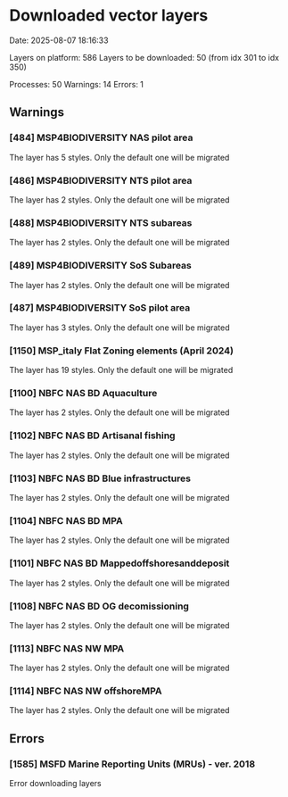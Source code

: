 # Downloaded vector layers

Date: 2025-08-07 18:16:33

Layers on platform: 586
Layers to be downloaded: 50 (from idx 301 to idx 350)

Processes: 50
Warnings: 14
Errors: 1

## Warnings

### [484] MSP4BIODIVERSITY NAS pilot area

The layer has 5 styles. Only the default one will be migrated

### [486] MSP4BIODIVERSITY NTS pilot area

The layer has 2 styles. Only the default one will be migrated

### [488] MSP4BIODIVERSITY NTS subareas

The layer has 2 styles. Only the default one will be migrated

### [489] MSP4BIODIVERSITY SoS Subareas

The layer has 2 styles. Only the default one will be migrated

### [487] MSP4BIODIVERSITY SoS pilot area

The layer has 3 styles. Only the default one will be migrated

### [1150] MSP_italy Flat Zoning elements (April 2024)

The layer has 19 styles. Only the default one will be migrated

### [1100] NBFC NAS BD Aquaculture

The layer has 2 styles. Only the default one will be migrated

### [1102] NBFC NAS BD Artisanal fishing

The layer has 2 styles. Only the default one will be migrated

### [1103] NBFC NAS BD Blue infrastructures

The layer has 2 styles. Only the default one will be migrated

### [1104] NBFC NAS BD MPA

The layer has 2 styles. Only the default one will be migrated

### [1101] NBFC NAS BD Mappedoffshoresanddeposit

The layer has 2 styles. Only the default one will be migrated

### [1108] NBFC NAS BD OG decomissioning

The layer has 2 styles. Only the default one will be migrated

### [1113] NBFC NAS NW MPA

The layer has 2 styles. Only the default one will be migrated

### [1114] NBFC NAS NW offshoreMPA

The layer has 2 styles. Only the default one will be migrated

## Errors

### [1585] MSFD Marine Reporting Units (MRUs) - ver. 2018

Error downloading layers
